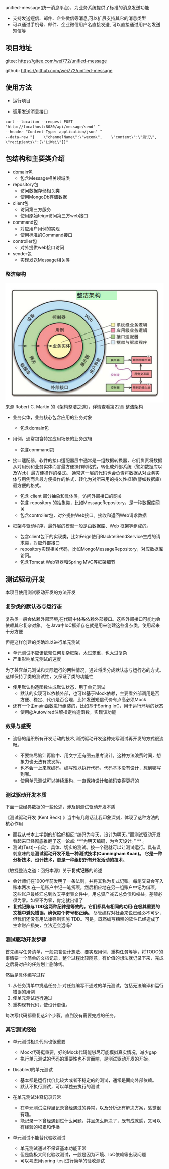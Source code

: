 unified-message(统一消息平台)，为业务系统提供了标准的消息发送功能

* 支持发送短信、邮件、企业微信等消息,可以扩展支持其它的消息类型
* 可以通过手机号、邮件、企业微信用户名直接发送, 可以直接通过用户名发送短信等

## 项目地址

gitee:  https://gitee.com/wei772/unified-message

github: https://github.com/wei772/unified-message

## 使用方法

* 运行项目

* 调用发送消息接口

```curl-windows
curl --location --request POST "http://localhost:8080/api/message/send" ^
--header "Content-Type: application/json" ^
--data-raw "{    \"channelName\":\"wecom\",    \"content\":\"测试\",    \"recipients\":[\"LiWei\"]}"
```

## 包结构和主要类介绍

* domain包
    * 包含Message相关领域类
* repository包
    * 访问数据存储相关类
    * 使用MongoDb存储数据
* client包
    * 访问第三方服务
    * 使用原始feign访问第三方web接口
* command包
    * 对应用户用例的实现
    * 使用标准的Command接口
* controller包
    * 对外提供web接口访问
* sender包
    * 实现发送Message相关类

### 整洁架构

![整洁架构](clean_architecture.png)
来源 Robert C. Martin 的《架构整洁之道》，详情查看第22章 整洁架构

* 业务实体，业务核心包含应用的业务对象
    * 包含domain包

* 用例，通常包含特定应用场景的业务逻辑
    * 包含command包

* 接口适配器，软件的接口适配器层中通常是一组数据转换器，它们负责将数据从对用例和业务实体而言最方便操作的格式，转化成外部系统（譬如数据库以及Web）最方便操作的格式。
  通常这一层的代码也会负责将数据从对业务实体与用例而言最方便操作的格式，转化为对所采用的持久性框架(譬如数据库)最方便的格式。

    * 包含 client 部分抽象和具体类，访问外部接口的网关
    * 包含 repository 的抽象类，比如MessageRepository，是一种数据库网关
    * 包含controller包，对外提供Web接口。接收和返回Web请求数据

* 框架与驱动程序，最外层的模型一般是由数据库、Web 框架等组成的。
    * 包含client包下的实现类，比如Feign使用BlacktelSendService生成的请求类，对应外部接口
    * repository实现相关代码，比如MongoMessageRepository，对应数据库访问。
    * 包含Tomcat Web容器和Spring MVC等框架细节

## 测试驱动开发

本项目使用测试驱动开发的方法开发

### 复杂类的默认态与运行态

复杂类一般会依赖外部环境,在代码中体系依赖外部接口。这些外部接口可能也会依赖其它复杂对象。
在Java中IoC框架存在就是用来创建这些复杂类，使用起来十分方便

但是这样创建的类确难以进行单元测试

* 单元测试不应该依赖任何复杂框架，太过笨重，也太过复杂
* 严重影响单元测试的速度

为了兼容单元测试和实际运行的两种情况，通过将类分成默认态与运行态的方式。这样保持了类的测试性，又保证了类的功能性

* 使用默认构造函数生成默认状态，用于单元测试
    * 默认的实现可以依赖外部，也可以基于Mock依赖，主要看外部调用是否方便、稳定、代价是否合理，比如发送短信代价有点高必须Mock
* 还有一个由main函数进行组装的，比如基于Spring IoC，用于运行环境的状态
    * 使用@Autowired注解指定构造函数，实现该功能

### 效果与感受

* 流畅的组织所有开发活动的技术,测试驱动开发这种先写测试再开发的方式很流畅。

    * 不要绞尽脑汁再脑中、用文字还有图去思考设计，这种方法浪费时间，想象力也无法有效发挥。
    * 也不会一上来就编码，编写难以执行代码，代码基本没有设计，想到哪写到哪。
    * 使用单元测试可以持续重构，一直保持设计和编码变得更好的

### 测试驱动开发本质

下面一些经典数据的一些论述，涉及到测试驱动开发本质

《测试驱动开发 (Kent Beck) 》当中有几段话让我印象深刻，体现了这种方法的核心作用

* 而我从书本上学到的却恰好相反:“编码为今天，设计为明天。”而测试驱动开发看起来已经彻底推翻了这一论点: **“为明天编码，为今天设计。”
  ** 。
* 测试(Test)--自动、具体、切实的测试。按一个键就可以让测试运行。具有讽刺意味的是**测试驱动开发不是一种测试技术(Cunningham
  Koan)。 它是一种分析技术、设计技术，更是一种组织所有开发活动的技术**。

《敏捷整洁之道：回归本源》关于**复式记账**的论述

* 会计师们在1000年前发明了一条法则，并将其称为复式记账。每笔交易会写入账本两次:在一组账户中记一笔贷项，然后相应地在另一组账户中记为借项。
  这些账户最终汇总到收支平衡表文件中，用总资产减去总负债和权益。差额必须为零。如果不为零，肯定就出错了
* **复式记账与TDD这两种纪律是等效的。它们都具有相同的功用:在极其重要的文档中避免错误，确保每个符号都正确。**
  尽管编程对社会来说已经必不可少，
  但我们还没有用法律强制实施 TDD。可是，既然编写糟糕的软件已经造成了生命财产损失，立法还会远吗?

### 测试驱动开发步骤

首先编写任务清单，一般包含设计想法、要实现用例、重构任务等等，将TODO的事情要一个简单的文档记录，整个过程比较随意，有价值的想法就记录下来，完成之后将对应的任务划上删除线。

然后是具体编写过程

1. 从任务清单中挑选任务,针对任务编写不通过的单元测试，包括无法编译和运行错误的用例
2. 使单元测试运行通过
3. 重构现有代码，使设计更佳。

每次写代码都重复这3个步骤，直到没有需要完成的任务。

### 其它测试经验

* 单元测试相关代码也很重要
    * Mock代码挺重要，好的Mock代码能够尽可能模拟真实情况，减少gap
    * 执行单元测试的代码的重要性也不言而喻，是测试驱动开发的开始。

* Disabled的单元测试
    * 基本都是运行代价比较大或者不稳定的的测试，通常是面向外部依赖。
    * 默认不执行测试，可以单独去执行的测试

* 在单元测试注释记录异常
    * 在单元测试注释里记录曾经遇过的异常，以及分析还有解决方案，感觉很有趣。
    * 能记录一下曾经遇到过什么问题，并且怎么解决了，既有成就感，又可以有经验的积累和传播

* 单元测试不能替代验收测试
    * 单元测试通过不保证基本功能正常
    * 但是能极大简化验收测试，一般是因为环境、IoC依赖等出现问题
    * 可以考虑用spring-test进行简单的验收测试

  
























